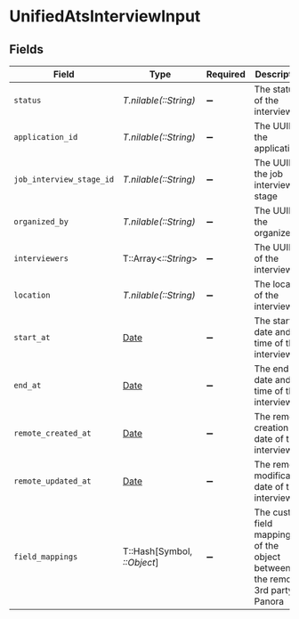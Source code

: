 # UnifiedAtsInterviewInput


## Fields

| Field                                                                         | Type                                                                          | Required                                                                      | Description                                                                   |
| ----------------------------------------------------------------------------- | ----------------------------------------------------------------------------- | ----------------------------------------------------------------------------- | ----------------------------------------------------------------------------- |
| `status`                                                                      | *T.nilable(::String)*                                                         | :heavy_minus_sign:                                                            | The status of the interview                                                   |
| `application_id`                                                              | *T.nilable(::String)*                                                         | :heavy_minus_sign:                                                            | The UUID of the application                                                   |
| `job_interview_stage_id`                                                      | *T.nilable(::String)*                                                         | :heavy_minus_sign:                                                            | The UUID of the job interview stage                                           |
| `organized_by`                                                                | *T.nilable(::String)*                                                         | :heavy_minus_sign:                                                            | The UUID of the organizer                                                     |
| `interviewers`                                                                | T::Array<*::String*>                                                          | :heavy_minus_sign:                                                            | The UUIDs of the interviewers                                                 |
| `location`                                                                    | *T.nilable(::String)*                                                         | :heavy_minus_sign:                                                            | The location of the interview                                                 |
| `start_at`                                                                    | [Date](https://ruby-doc.org/stdlib-2.6.1/libdoc/date/rdoc/Date.html)          | :heavy_minus_sign:                                                            | The start date and time of the interview                                      |
| `end_at`                                                                      | [Date](https://ruby-doc.org/stdlib-2.6.1/libdoc/date/rdoc/Date.html)          | :heavy_minus_sign:                                                            | The end date and time of the interview                                        |
| `remote_created_at`                                                           | [Date](https://ruby-doc.org/stdlib-2.6.1/libdoc/date/rdoc/Date.html)          | :heavy_minus_sign:                                                            | The remote creation date of the interview                                     |
| `remote_updated_at`                                                           | [Date](https://ruby-doc.org/stdlib-2.6.1/libdoc/date/rdoc/Date.html)          | :heavy_minus_sign:                                                            | The remote modification date of the interview                                 |
| `field_mappings`                                                              | T::Hash[Symbol, *::Object*]                                                   | :heavy_minus_sign:                                                            | The custom field mappings of the object between the remote 3rd party & Panora |